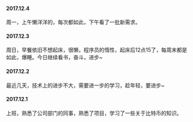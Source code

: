 
#### 2017.12.4  
周一，上午懒洋洋的，每次都如此，下午看了一批新需求。

#### 2017.12.3 
周日，早餐依旧不想起床，很懒，程序员的惰性，起床后12点15了，每周末都是如此，爆睡。今日继续看书，奋斗，进步~

#### 2017.12.2 
最近几天，技术上的进步不大，需要进一步的学习，趁年轻，要进步~

#### 2017.12.1 
上班，熟悉了公司部门的同事，熟悉了项目，学习了一些关于比特币的知识。 


